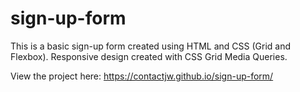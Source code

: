 # sign-up-form
This is a basic sign-up form created using HTML and CSS (Grid and Flexbox).
Responsive design created with CSS Grid Media Queries.

View the project here: https://contactjw.github.io/sign-up-form/
